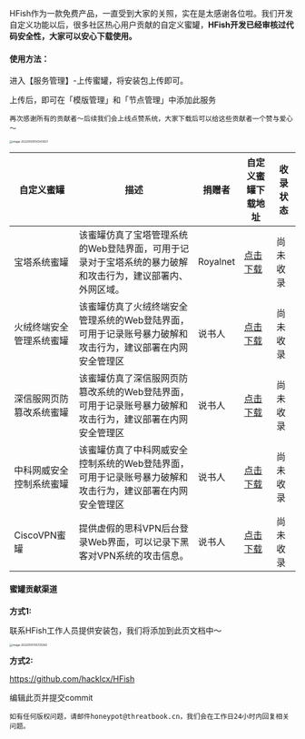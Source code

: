 HFish作为一款免费产品，一直受到大家的关照，实在是太感谢各位啦。我们开发自定义功能以后，很多社区热心用户贡献的自定义蜜罐，**HFish开发已经审核过代码安全性，大家可以安心下载使用。**



#### 使用方法：

进入【服务管理】-上传蜜罐，将安装包上传即可。

上传后，即可在「模版管理」和「节点管理」中添加此服务



`再次感谢所有的贡献者～后续我们会上线点赞系统，大家下载后可以给这些贡献者一个赞与爱心～`

<img src="http://img.threatbook.cn/hfish/image-20220509130343927.png" alt="image-20220509130343927" style="zoom:33%;" />



| 自定义蜜罐               | 描述                                                         | 捐赠者   | 自定义蜜罐下载地址                                           | 收录状态 |
| ------------------------ | ------------------------------------------------------------ | -------- | ------------------------------------------------------------ | -------- |
| 宝塔系统蜜罐             | 该蜜罐仿真了宝塔管理系统的Web登陆界面，可用于记录对于宝塔系统的暴力破解和攻击行为，建议部署内、外网区域。 | Royalnet | [点击下载](https://hfish.cn-bj.ufileos.com/service-baota.zip) | 尚未收录 |
| 火绒终端安全管理系统蜜罐 | 该蜜罐仿真了火绒终端安全管理系统的Web登陆界面，可用于记录账号暴力破解和攻击行为，建议部署在内网安全管理区 | 说书人   | [点击下载](https://hfish.cn-bj.ufileos.com/service-HuorongZDANGL.zip) | 尚未收录 |
| 深信服网页防篡改系统蜜罐 | 该蜜罐仿真了深信服网页防篡改系统的Web登陆界面，可用于记录账号暴力破解和攻击行为，建议部署在内网安全管理区 | 说书人   | [点击下载](https://hfish.cn-bj.ufileos.com/service-SANFOR.zip) | 尚未收录 |
| 中科网威安全控制系统蜜罐 | 该蜜罐仿真了中科网威安全控制系统的Web登陆界面，可用于记录账号暴力破解和攻击行为，建议部署在内网安全管理区 | 说书人   | [点击下载](https://hfish.cn-bj.ufileos.com/service-ZHONGKE.zip) | 尚未收录 |
| CiscoVPN蜜罐             | 提供虚假的思科VPN后台登录Web界面，可以记录下黑客对VPN系统的攻击信息。 | 说书人   | [点击下载](https://hfish.cn-bj.ufileos.com/service-CISCOVPN.zip) | 尚未收录 |





#### 蜜罐贡献渠道

**方式1:**

联系HFish工作人员提供安装包，我们将添加到此页文档中～

<img src="http://img.threatbook.cn/hfish/image-20220510150725062.png" alt="image-20220510150725062" style="zoom:33%;" />

**方式2:**

https://github.com/hacklcx/HFish

编辑此页并提交commit





```
如有任何版权问题，请邮件honeypot@threatbook.cn，我们会在工作日24小时内回复相关问题。
```

